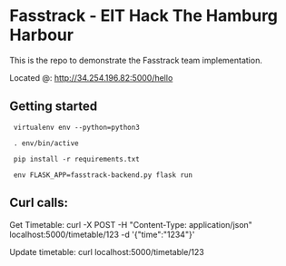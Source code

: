# Fasstrack - EIT Hack The Hamburg Harbour

This is the repo to demonstrate the Fasstrack team implementation.

Located @: http://34.254.196.82:5000/hello
 
## Getting started

```
 virtualenv env --python=python3
``` 

```
 . env/bin/active 
``` 

```
 pip install -r requirements.txt
``` 
``` 
 env FLASK_APP=fasstrack-backend.py flask run
``` 

## Curl calls:

Get Timetable:
curl -X POST -H "Content-Type: application/json" localhost:5000/timetable/123 -d '{"time":"1234"}'

Update timetable:
curl localhost:5000/timetable/123
